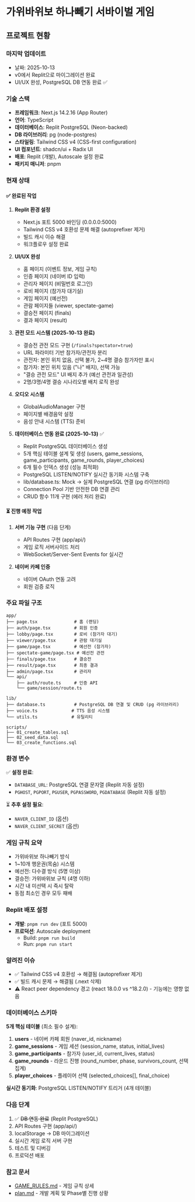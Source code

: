 # 가위바위보 하나빼기 서바이벌 게임

## 프로젝트 현황

### 마지막 업데이트
- 날짜: 2025-10-13
- v0에서 Replit으로 마이그레이션 완료
- UI/UX 완성, PostgreSQL DB 연동 완료 ✅

### 기술 스택
- **프레임워크**: Next.js 14.2.16 (App Router)
- **언어**: TypeScript
- **데이터베이스**: Replit PostgreSQL (Neon-backed)
- **DB 라이브러리**: pg (node-postgres)
- **스타일링**: Tailwind CSS v4 (CSS-first configuration)
- **UI 컴포넌트**: shadcn/ui + Radix UI
- **배포**: Replit (개발), Autoscale 설정 완료
- **패키지 매니저**: pnpm

### 현재 상태

#### ✅ 완료된 작업
1. **Replit 환경 설정**
   - Next.js 포트 5000 바인딩 (0.0.0.0:5000)
   - Tailwind CSS v4 호환성 문제 해결 (autoprefixer 제거)
   - 빌드 캐시 이슈 해결
   - 워크플로우 설정 완료

2. **UI/UX 완성**
   - 홈 페이지 (이벤트 정보, 게임 규칙)
   - 인증 페이지 (네이버 ID 입력)
   - 관리자 페이지 (비밀번호 로그인)
   - 로비 페이지 (참가자 대기실)
   - 게임 페이지 (예선전)
   - 관람 페이지들 (viewer, spectate-game)
   - 결승전 페이지 (finals)
   - 결과 페이지 (result)

3. **관전 모드 시스템 (2025-10-13 완료)**
   - 결승전 관전 모드 구현 (`/finals?spectator=true`)
   - URL 파라미터 기반 참가자/관전자 분리
   - 관전자: 본인 위치 없음, 선택 불가, 2~4명 결승 참가자만 표시
   - 참가자: 본인 위치 있음 ("나" 배지), 선택 가능
   - "결승 관전 모드" UI 배지 추가 (예선 관전과 일관성)
   - 2명/3명/4명 결승 시나리오별 배치 로직 완성

4. **오디오 시스템**
   - GlobalAudioManager 구현
   - 페이지별 배경음악 설정
   - 음성 안내 시스템 (TTS) 준비

5. **데이터베이스 연동 완료 (2025-10-13)** ✅
   - Replit PostgreSQL 데이터베이스 생성
   - 5개 핵심 테이블 설계 및 생성 (users, game_sessions, game_participants, game_rounds, player_choices)
   - 6개 필수 인덱스 생성 (성능 최적화)
   - PostgreSQL LISTEN/NOTIFY 실시간 동기화 시스템 구축
   - lib/database.ts: Mock → 실제 PostgreSQL 연결 (pg 라이브러리)
   - Connection Pool 기반 안전한 DB 연결 관리
   - CRUD 함수 11개 구현 (에러 처리 완료)

#### ⏳ 진행 예정 작업
1. **서버 기능 구현** (다음 단계)
   - API Routes 구현 (app/api/)
   - 게임 로직 서버사이드 처리
   - WebSocket/Server-Sent Events for 실시간

3. **네이버 카페 인증**
   - 네이버 OAuth 연동 고려
   - 회원 검증 로직

### 주요 파일 구조

```
app/
├── page.tsx              # 홈 (랜딩)
├── auth/page.tsx         # 회원 인증
├── lobby/page.tsx        # 로비 (참가자 대기)
├── viewer/page.tsx       # 관람 대기실
├── game/page.tsx         # 예선전 (참가자)
├── spectate-game/page.tsx # 예선전 관전
├── finals/page.tsx       # 결승전
├── result/page.tsx       # 최종 결과
├── admin/page.tsx        # 관리자
└── api/
    ├── auth/route.ts     # 인증 API
    └── game/session/route.ts

lib/
├── database.ts           # PostgreSQL DB 연결 및 CRUD (pg 라이브러리)
├── voice.ts             # TTS 음성 시스템
└── utils.ts             # 유틸리티

scripts/
├── 01_create_tables.sql
├── 02_seed_data.sql
└── 03_create_functions.sql
```

### 환경 변수
✅ **설정 완료**:
- `DATABASE_URL`: PostgreSQL 연결 문자열 (Replit 자동 설정)
- `PGHOST`, `PGPORT`, `PGUSER`, `PGPASSWORD`, `PGDATABASE` (Replit 자동 설정)

⏳ **추후 설정 필요**:
- `NAVER_CLIENT_ID` (옵션)
- `NAVER_CLIENT_SECRET` (옵션)

### 게임 규칙 요약
- 가위바위보 하나빼기 방식
- 1~10개 행운권(목숨) 시스템
- 예선전: 다수결 방식 (5명 이상)
- 결승전: 가위바위보 규칙 (4명 이하)
- 시간 내 미선택 시 즉시 탈락
- 동점 최소인 경우 모두 패배

### Replit 배포 설정
- **개발**: `pnpm run dev` (포트 5000)
- **프로덕션**: Autoscale deployment
  - Build: `pnpm run build`
  - Run: `pnpm run start`

### 알려진 이슈
- ✅ Tailwind CSS v4 호환성 → 해결됨 (autoprefixer 제거)
- ✅ 빌드 캐시 문제 → 해결됨 (.next 삭제)
- ⚠️ React peer dependency 경고 (react 18.0.0 vs ^18.2.0) - 기능에는 영향 없음

### 데이터베이스 스키마
**5개 핵심 테이블** (최소 필수 설계):
1. **users** - 네이버 카페 회원 (naver_id, nickname)
2. **game_sessions** - 게임 세션 (session_name, status, initial_lives)
3. **game_participants** - 참가자 (user_id, current_lives, status)
4. **game_rounds** - 라운드 진행 (round_number, phase, survivors_count, 선택 집계)
5. **player_choices** - 플레이어 선택 (selected_choices[], final_choice)

**실시간 동기화**: PostgreSQL LISTEN/NOTIFY 트리거 (4개 테이블)

### 다음 단계
1. ✅ ~~DB 연동 완료~~ (Replit PostgreSQL)
2. API Routes 구현 (app/api/)
3. localStorage → DB 마이그레이션
4. 실시간 게임 로직 서버 구현
5. 테스트 및 디버깅
6. 프로덕션 배포

### 참고 문서
- [GAME_RULES.md](./GAME_RULES.md) - 게임 규칙 상세
- [plan.md](./plan.md) - 개발 계획 및 Phase별 진행 상황
